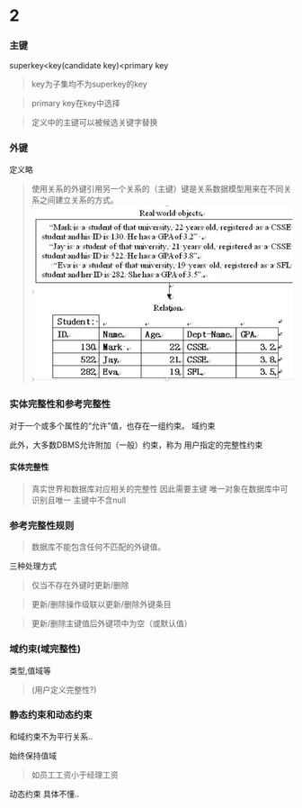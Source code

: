 # 2
### 主键
superkey<key(candidate key)<primary key

>key为子集均不为superkey的key

>primary key在key中选择

>定义中的主键可以被候选关键字替换

### 外键
定义略
>使用关系的外键引用另一个关系的（主键）键是关系数据模型用来在不同关系之间建立关系的方式。
![Img](./FILES/sql.md/img-20221121184542.png)


### 实体完整性和参考完整性

对于一个或多个属性的“允许”值，也存在一组约束。
  域约束


此外，大多数DBMS允许附加（一般）约束，称为
用户指定的完整性约束

####  实体完整性
> 真实世界和数据库对应相关的完整性
> 因此需要主键
> 唯一对象在数据库中可识别且唯一
>主键中不含null


### 参考完整性规则
>数据库不能包含任何不匹配的外键值。

三种处理方式

>仅当不存在外键时更新/删除

>更新/删除操作级联以更新/删除外键条目

>更新/删除主键值后外键项中为空（或默认值）

### 域约束(域完整性)
类型,值域等

>(用户定义完整性?)
### 静态约束和动态约束
和域约束不为平行关系..

始终保持值域
>如员工工资小于经理工资

动态约束
具体不懂..
